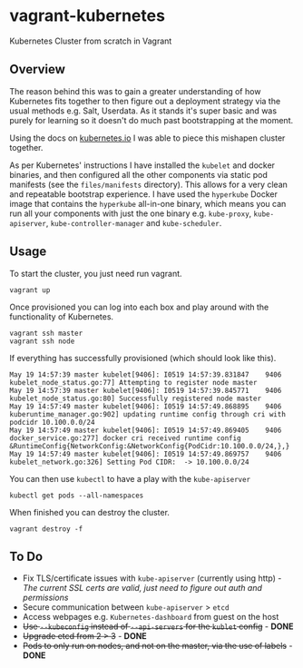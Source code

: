 # vagrant-kubernetes

Kubernetes Cluster from scratch in Vagrant


## Overview

The reason behind this was to gain a greater understanding of how Kubernetes fits together to then figure out a deployment strategy via the usual methods e.g. Salt, Userdata. As it stands it's super basic and was purely for learning so it doesn't do much past bootstrapping at the moment.

Using the docs on [kubernetes.io](kubernetes.io) I was able to piece this mishapen cluster together.

As per Kubernetes' instructions I have installed the `kubelet` and docker binaries, and then configured all the other components via static pod manifests (see the `files/manifests` directory). This allows for a very clean and repeatable bootstrap experience. I have used the `hyperkube` Docker image that contains the `hyperkube` all-in-one binary, which means you can run all your components with just the one binary e.g. `kube-proxy`, `kube-apiserver`, `kube-controller-manager` and `kube-scheduler`.


## Usage

To start the cluster, you just need run vagrant.

```
vagrant up
```

Once provisioned you can log into each box and play around with the functionality of Kubernetes.

```
vagrant ssh master
vagrant ssh node
```

If everything has successfully provisioned (which should look like this).

```
May 19 14:57:39 master kubelet[9406]: I0519 14:57:39.831847    9406 kubelet_node_status.go:77] Attempting to register node master
May 19 14:57:39 master kubelet[9406]: I0519 14:57:39.845771    9406 kubelet_node_status.go:80] Successfully registered node master
May 19 14:57:49 master kubelet[9406]: I0519 14:57:49.868895    9406 kuberuntime_manager.go:902] updating runtime config through cri with podcidr 10.100.0.0/24
May 19 14:57:49 master kubelet[9406]: I0519 14:57:49.869405    9406 docker_service.go:277] docker cri received runtime config &RuntimeConfig{NetworkConfig:&NetworkConfig{PodCidr:10.100.0.0/24,},}
May 19 14:57:49 master kubelet[9406]: I0519 14:57:49.869757    9406 kubelet_network.go:326] Setting Pod CIDR:  -> 10.100.0.0/24
```

You can then use `kubectl` to have a play with the `kube-apiserver`

```
kubectl get pods --all-namespaces
```

When finished you can destroy the cluster.

```
vagrant destroy -f
```


## To Do

- Fix TLS/certificate issues with `kube-apiserver` (currently using http) - *The current SSL certs are valid, just need to figure out auth and permissions*
- Secure communication between `kube-apiserver` > `etcd`
- Access webpages e.g. `Kubernetes-dashboard` from guest on the host
- ~~Use `--kubeconfig` instead of `--api-servers` for the `kublet` config~~ - **DONE**
- ~~Upgrade etcd from 2 > 3~~ - **DONE**
- ~~Pods to only run on nodes, and not on the master, via the use of labels~~ - **DONE**
